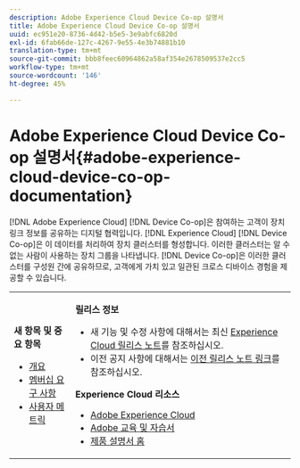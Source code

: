 ```yaml
---
description: Adobe Experience Cloud Device Co-op 설명서
title: Adobe Experience Cloud Device Co-op 설명서
uuid: ec951e20-8736-4d42-b5e5-3e9abfc6820d
exl-id: 6fab66de-127c-4267-9e55-4e3b74881b10
translation-type: tm+mt
source-git-commit: bbb8feec60964862a58af354e2678509537e2cc5
workflow-type: tm+mt
source-wordcount: '146'
ht-degree: 45%

---
```


# Adobe Experience Cloud Device Co-op 설명서{#adobe-experience-cloud-device-co-op-documentation}

[!DNL Adobe Experience Cloud] [!DNL Device Co-op]은 참여하는 고객이 장치 링크 정보를 공유하는 디지털 협력입니다. [!DNL Experience Cloud] [!DNL Device Co-op]은 이 데이터를 처리하여 장치 클러스터를 형성합니다. 이러한 클러스터는 알 수 없는 사람이 사용하는 장치 그룹을 나타냅니다. [!DNL Device Co-op]은 이러한 클러스터를 구성원 간에 공유하므로, 고객에게 가치 있고 일관된 크로스 디바이스 경험을 제공할 수 있습니다.

<!-- <a id="section_535A849B2BF14221BD78C968CC02732D"></a> -->

<table id="table_5E612F746A704FE095B809A013EE977F" class="simpletable"> 
 <tbody> 
  <tr> 
   <td colname="col1"> <p> <b>새 항목 및 중요 항목</b> </p> 
    <ul id="ul_47C012F6AB3E4B73BA357027F4D15369"> 
     <li id="li_30DBD4F8A9FA4FEFA3E3E5903FC55887"><a href="about/overview.md#concept-de34e3bacae94869909e979f24bcc4e8" format="dita" scope="local"> 개요</a> </li> 
     <li id="li_10D0D3D338FF445098EE18B322951FAF"><a href="about/requirements.md#concept-31d3d165d22546afbedf023d32ad3a43" format="dita" scope="local"> 멤버십 요구 사항</a> </li> 
     <li id="li_466DC0DA0CD84E9E81EEF3237DCD411A"><a href="other-solutions/people.md#concept-8c57cd3904974e078d7fbf84ac9c2d63" format="dita" scope="local"> 사용자 메트릭</a> </li> 
    </ul> </td> 
   <td colname="col2"> <p> <b>릴리스 정보</b> </p> 
    <ul id="ul_713F3E9DF0F84FE5981AC63D05948864"> 
     <li id="li_09C1CD15823E4AD7856CE40BE848E03F">새 기능 및 수정 사항에 대해서는 최신 <a href="https://docs.adobe.com/content/help/ko-KR/release-notes/experience-cloud/current.html" format="https" scope="external">Experience Cloud 릴리스 노트</a>를 참조하십시오. </li> 
     <li id="li_EA594E939ED14D7780178DEA8E1AED64">이전 공지 사항에 대해서는 <a href="https://docs.adobe.com/content/help/en/release-notes/experience-cloud/current.html" format="https" scope="external"> 이전 릴리스 노트 링크</a>를 참조하십시오. </li> 
    </ul> <p> <b>Experience Cloud 리소스</b> </p> 
    <ul id="ul_E30EC96BDC624B5591F0470D430B7F41"> 
     <li id="li_F3A5CCFAE0F247CEB41A03CA8E03106B"> <a href="https://www.adobe.com/kr/marketing-cloud.html" scope="external" format="http"> Adobe Experience Cloud</a> </li> 
     <li id="li_1938F7044F544481A6CC0F45CC22B80A"> <a href="http://helpx.adobe.com/kr/learning.html?promoid=KAUDK" scope="external" format="http"> Adobe 교육 및 자습서</a> </li> 
     <li id="li_C71459E0D1464C05B8B9387C43541F17"> <a href="https://docs.adobe.com/content/help/ko/experience-cloud/user-guides/home.html" scope="external" format="https"> 제품 설명서 홈</a> </li> 
    </ul> </td> 
  </tr> 
 </tbody> 
</table>

<!--
<p><b>Announcements</b> </p>
<p>Take a moment to review the <a href="about/requirements.md#concept-31d3d165d22546afbedf023d32ad3a43" format="dita" scope="local"> membership requirements</a> or <a href="https://marketing-stage.adobe.com/resources/help/en_US/mcdc/downloads/what_to_expect.pdf" format="https" scope="external"> download the information sheet</a> if you want participate or to learn more about the <span class="wintitle"> Device Co-op</span>. </p>
-->
